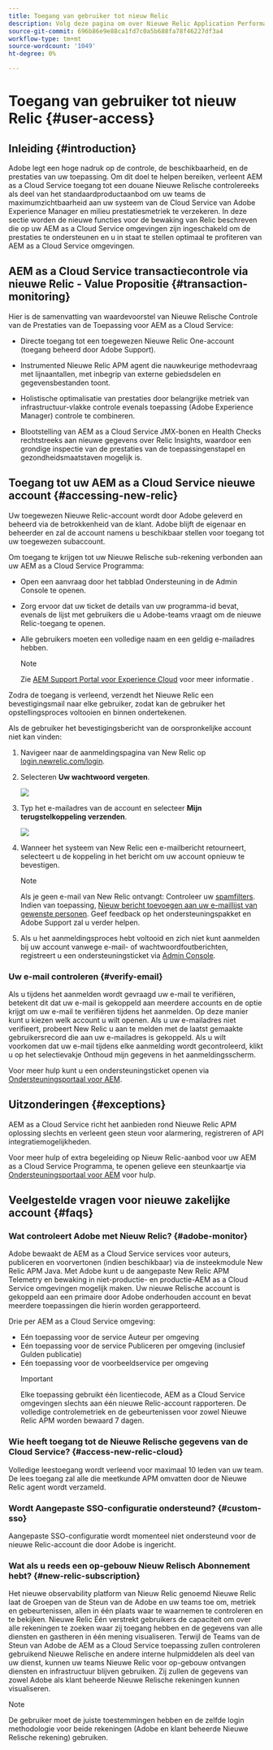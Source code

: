```yaml
---
title: Toegang van gebruiker tot nieuw Relic
description: Volg deze pagina om over Nieuwe Relic Application Performance Monitoring voor AEM as a Cloud Service te leren
source-git-commit: 696b86e9e88ca1fd7c0a5b688fa78f46227df3a4
workflow-type: tm+mt
source-wordcount: '1049'
ht-degree: 0%

---
```



# Toegang van gebruiker tot nieuw Relic {#user-access}

## Inleiding {#introduction}

Adobe legt een hoge nadruk op de controle, de beschikbaarheid, en de prestaties van uw toepassing. Om dit doel te helpen bereiken, verleent AEM as a Cloud Service toegang tot een douane Nieuwe Relische controlereeks als deel van het standaardproductaanbod om uw teams de maximumzichtbaarheid aan uw systeem van de Cloud Service van Adobe Experience Manager en milieu prestatiesmetriek te verzekeren. In deze sectie worden de nieuwe functies voor de bewaking van Relic beschreven die op uw AEM as a Cloud Service omgevingen zijn ingeschakeld om de prestaties te ondersteunen en u in staat te stellen optimaal te profiteren van AEM as a Cloud Service omgevingen.

## AEM as a Cloud Service transactiecontrole via nieuwe Relic - Value Propositie {#transaction-monitoring}

Hier is de samenvatting van waardevoorstel van Nieuwe Relische Controle van de Prestaties van de Toepassing voor AEM as a Cloud Service:

* Directe toegang tot een toegewezen Nieuwe Relic One-account (toegang beheerd door Adobe Support).

* Instrumented Nieuwe Relic APM agent die nauwkeurige methodevraag met lijnaantallen, met inbegrip van externe gebiedsdelen en gegevensbestanden toont.

* Holistische optimalisatie van prestaties door belangrijke metriek van infrastructuur-vlakke controle evenals toepassing (Adobe Experience Manager) controle te combineren.

* Blootstelling van AEM as a Cloud Service JMX-bonen en Health Checks rechtstreeks aan nieuwe gegevens over Relic Insights, waardoor een grondige inspectie van de prestaties van de toepassingenstapel en gezondheidsmaatstaven mogelijk is.

## Toegang tot uw AEM as a Cloud Service nieuwe account {#accessing-new-relic}

Uw toegewezen Nieuwe Relic-account wordt door Adobe geleverd en beheerd via de betrokkenheid van de klant. Adobe blijft de eigenaar en beheerder en zal de account namens u beschikbaar stellen voor toegang tot uw toegewezen subaccount.

Om toegang te krijgen tot uw Nieuwe Relische sub-rekening verbonden aan uw AEM as a Cloud Service Programma:

* Open een aanvraag door het tabblad Ondersteuning in de Admin Console te openen.
* Zorg ervoor dat uw ticket de details van uw programma-id bevat, evenals de lijst met gebruikers die u Adobe-teams vraagt om de nieuwe Relic-toegang te openen.
* Alle gebruikers moeten een volledige naam en een geldig e-mailadres hebben.

   >[!NOTE]
   >Zie [AEM Support Portal voor Experience Cloud](https://helpx.adobe.com/enterprise/using/support-for-experience-cloud.html) voor meer informatie .

Zodra de toegang is verleend, verzendt het Nieuwe Relic een bevestigingsmail naar elke gebruiker, zodat kan de gebruiker het opstellingsproces voltooien en binnen ondertekenen.

Als de gebruiker het bevestigingsbericht van de oorspronkelijke account niet kan vinden:

1. Navigeer naar de aanmeldingspagina van New Relic op [login.newrelic.com/login](https://login.newrelic.com/login).

1. Selecteren **Uw wachtwoord vergeten**.

   ![](/help/implementing/cloud-manager/assets/new-relic/newrelic-1.png)

1. Typ het e-mailadres van de account en selecteer **Mijn terugstelkoppeling verzenden**.

   ![](/help/implementing/cloud-manager/assets/new-relic/newrelic-2.png)

1. Wanneer het systeem van New Relic een e-mailbericht retourneert, selecteert u de koppeling in het bericht om uw account opnieuw te bevestigen.

   >[!NOTE]
   >Als je geen e-mail van New Relic ontvangt:
   >Controleer uw [spamfilters](https://docs.newrelic.com/docs/accounts/accounts-billing/account-setup/create-your-new-relic-account/). Indien van toepassing, [Nieuw bericht toevoegen aan uw e-maillijst van gewenste personen](https://docs.newrelic.com/docs/accounts/accounts/account-maintenance/account-email-settings/#email-whitelist).
   >Geef feedback op het ondersteuningspakket en Adobe Support zal u verder helpen.

1. Als u het aanmeldingsproces hebt voltooid en zich niet kunt aanmelden bij uw account vanwege e-mail- of wachtwoordfoutberichten, registreert u een ondersteuningsticket via [Admin Console](https://adminconsole.adobe.com/).

### Uw e-mail controleren {#verify-email}

Als u tijdens het aanmelden wordt gevraagd uw e-mail te verifiëren, betekent dit dat uw e-mail is gekoppeld aan meerdere accounts en de optie krijgt om uw e-mail te verifiëren tijdens het aanmelden. Op deze manier kunt u kiezen welk account u wilt openen. Als u uw e-mailadres niet verifieert, probeert New Relic u aan te melden met de laatst gemaakte gebruikersrecord die aan uw e-mailadres is gekoppeld. Als u wilt voorkomen dat uw e-mail tijdens elke aanmelding wordt gecontroleerd, klikt u op het selectievakje Onthoud mijn gegevens in het aanmeldingsscherm.

Voor meer hulp kunt u een ondersteuningsticket openen via [Ondersteuningsportaal voor AEM](https://helpx.adobe.com/enterprise/using/support-for-experience-cloud.html).

## Uitzonderingen {#exceptions}

AEM as a Cloud Service richt het aanbieden rond Nieuwe Relic APM oplossing slechts en verleent geen steun voor alarmering, registreren of API integratiemogelijkheden.

Voor meer hulp of extra begeleiding op Nieuw Relic-aanbod voor uw AEM as a Cloud Service Programma, te openen gelieve een steunkaartje via [Ondersteuningsportaal voor AEM](https://helpx.adobe.com/enterprise/using/support-for-experience-cloud.html) voor hulp.

## Veelgestelde vragen voor nieuwe zakelijke account {#faqs}

### Wat controleert Adobe met Nieuw Relic? {#adobe-monitor}

Adobe bewaakt de AEM as a Cloud Service services voor auteurs, publiceren en voorvertonen (indien beschikbaar) via de insteekmodule New Relic APM Java. Met Adobe kunt u de aangepaste New Relic APM Telemetry en bewaking in niet-productie- en productie-AEM as a Cloud Service omgevingen mogelijk maken. Uw nieuwe Relische account is gekoppeld aan een primaire door Adobe onderhouden account en bevat meerdere toepassingen die hierin worden gerapporteerd.

Drie per AEM as a Cloud Service omgeving:

* Eén toepassing voor de service Auteur per omgeving
* Eén toepassing voor de service Publiceren per omgeving (inclusief Gulden publicatie)
* Eén toepassing voor de voorbeeldservice per omgeving
   >[!IMPORTANT]
   >Elke toepassing gebruikt één licentiecode, AEM as a Cloud Service omgevingen slechts aan één nieuwe Relic-account rapporteren. De volledige controlemetriek en de gebeurtenissen voor zowel Nieuwe Relic APM worden bewaard 7 dagen.

### Wie heeft toegang tot de Nieuwe Relische gegevens van de Cloud Service? {#access-new-relic-cloud}

Volledige leestoegang wordt verleend voor maximaal 10 leden van uw team. De lees toegang zal alle die meetkunde APM omvatten door de Nieuwe Relic agent wordt verzameld.

### Wordt Aangepaste SSO-configuratie ondersteund? {#custom-sso}

Aangepaste SSO-configuratie wordt momenteel niet ondersteund voor de nieuwe Relic-account die door Adobe is ingericht.

### Wat als u reeds een op-gebouw Nieuw Relisch Abonnement hebt? {#new-relic-subscription}

Het nieuwe observability platform van Nieuw Relic genoemd Nieuwe Relic laat de Groepen van de Steun van de Adobe en uw teams toe om, metriek en gebeurtenissen, allen in één plaats waar te waarnemen te controleren en te bekijken. Nieuwe Relic Één verstrekt gebruikers de capaciteit om over alle rekeningen te zoeken waar zij toegang hebben en de gegevens van alle diensten en gastheren in één mening visualiseren. Terwijl de Teams van de Steun van Adobe de AEM as a Cloud Service toepassing zullen controleren gebruikend Nieuwe Relische en andere interne hulpmiddelen als deel van uw dienst, kunnen uw teams Nieuwe Relic voor op-gebouw ontvangen diensten en infrastructuur blijven gebruiken. Zij zullen de gegevens van zowel Adobe als klant beheerde Nieuwe Relische rekeningen kunnen visualiseren.

>[!NOTE]
>De gebruiker moet de juiste toestemmingen hebben en de zelfde login methodologie voor beide rekeningen (Adobe en klant beheerde Nieuwe Relische rekening) gebruiken.


